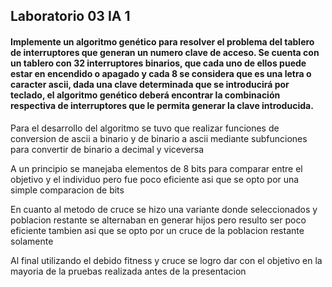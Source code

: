 <h2>Laboratorio 03 IA 1</h2>
<h4>
Implemente un algoritmo genético para resolver el problema del tablero de interruptores que generan un numero clave de acceso. Se cuenta con un tablero con 32 interruptores binarios, que cada uno de ellos puede estar en encendido o apagado y cada 8 se considera que es una letra o caracter ascii, dada una clave determinada que se introducirá por teclado, el algoritmo genético deberá encontrar la combinación respectiva de interruptores que le permita generar la clave introducida. </h4>
<p>Para el desarrollo del algoritmo se tuvo que realizar funciones de conversion de ascii a binario y de binario a ascii mediante subfunciones para convertir
de binario a decimal y viceversa</p>
<p>A un principio se manejaba elementos de 8 bits para comparar entre el objetivo y el individuo pero fue poco eficiente asi que se opto por una simple comparacion de bits</p>
<p>En cuanto al metodo de cruce se hizo una variante donde seleccionados y poblacion restante se alternaban en generar hijos pero resulto ser poco eficiente tambien asi
que se opto por un cruce de la poblacion restante solamente</p>
<p>Al final utilizando el debido fitness y cruce se logro dar con el objetivo en la mayoria de la pruebas realizada antes de la presentacion</p>
